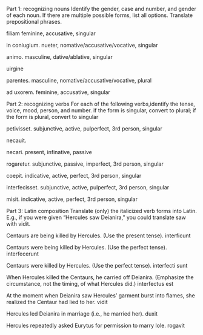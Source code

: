 Part 1: recognizing nouns
Identify the gender, case and number, and gender of each noun. If there are multiple possible forms, list all options. 
Translate prepositional phrases.

filiam     feminine, accusative, singular

in coniugium. nueter, nomative/accusative/vocative, singular

animo.    masculine, dative/ablative, singular

uirgine

parentes.  masculine, nomative/accusative/vocative, plural

ad uxorem.  feminine, accusative, singular


Part 2: recognizing verbs
For each of the following verbs,identify the tense, voice, mood, person, and number.
if the form is singular, convert to plural; if the form is plural, convert to singular

petivisset.     subjunctive, active, pulperfect, 3rd person, singular

necauit.      

necari.   present, infinative, passive

rogaretur.   subjunctive, passive, imperfect, 3rd person, singular

coepit.    indicative, active, perfect, 3rd person, singular

interfecisset.  subjunctive, active, pulperfect, 3rd person, singular

misit.   indicative, active, perfect, 3rd person, singular



Part 3: Latin composition
Translate (only) the italicized verb forms into Latin. E.g., if you were given “Hercules saw Deianira,” you could translate saw with vidit.

Centaurs are being killed by Hercules. (Use the present tense).  interficunt

Centaurs were being killed by Hercules. (Use the perfect tense).  interfecerunt

Centaurs were killed by Hercules. (Use the perfect tense).   interfecti sunt

When Hercules killed the Centaurs, he carried off Deianira. (Emphasize the circumstance, not the timing, of what Hercules did.) 	interfectus est

At the moment when Deianira saw Hercules’ garment burst into flames, she realized the Centaur had lied to her.  	vidit

Hercules led Deianira in marriage (i.e., he married her). 	duxit

Hercules repeatedly asked Eurytus for permission to marry Iole.    	rogavit
